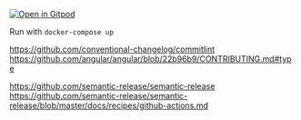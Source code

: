 [![Open in Gitpod](https://gitpod.io/button/open-in-gitpod.svg)](https://gitpod.io/#https://github.com/binzcodes/thin-node-bp)

Run with `docker-compose up`

https://github.com/conventional-changelog/commitlint
https://github.com/angular/angular/blob/22b96b9/CONTRIBUTING.md#type

https://github.com/semantic-release/semantic-release
https://github.com/semantic-release/semantic-release/blob/master/docs/recipes/github-actions.md
